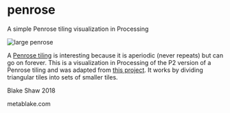 # penrose
A simple Penrose tiling visualization in Processing

![large penrose](large_penrose.png)

A [Penrose tiling](https://en.wikipedia.org/wiki/Penrose_tiling) is interesting because it is aperiodic (never repeats) but can go on forever. This is a visualization in Processing of the P2 version of a Penrose tiling and was adapted from [this project](http://preshing.com/20110831/penrose-tiling-explained/).  It works by dividing triangular tiles into sets of smaller tiles.

Blake Shaw 2018

metablake.com
